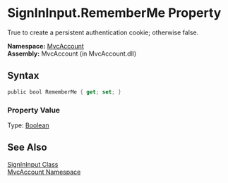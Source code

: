 SignInInput.RememberMe Property
===============================
True to create a persistent authentication cookie; otherwise false.

**Namespace:** [MvcAccount][1]  
**Assembly:** MvcAccount (in MvcAccount.dll)

Syntax
------

```csharp
public bool RememberMe { get; set; }
```

### Property Value
Type: [Boolean][2]

See Also
--------
[SignInInput Class][3]  
[MvcAccount Namespace][1]  

[1]: ../README.md
[2]: http://msdn2.microsoft.com/en-us/library/a28wyd50
[3]: README.md